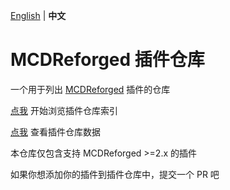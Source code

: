 [English](readme.md) | **中文**

# MCDReforged 插件仓库

一个用于列出 [MCDReforged](https://github.com/Fallen-Breath/MCDReforged) 插件的仓库

[点我](https://github.com/MCDReforged/PluginCatalogue/tree/catalogue) 开始浏览插件仓库索引

[点我](https://github.com/MCDReforged/PluginCatalogue/tree/meta) 查看插件仓库数据

本仓库仅包含支持 MCDReforged >=2.x 的插件

如果你想添加你的插件到插件仓库中，提交一个 PR 吧
